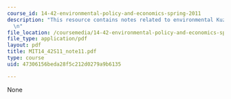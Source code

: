 ```yaml
---
course_id: 14-42-environmental-policy-and-economics-spring-2011
description: "This resource contains notes related to environmental Kuznets curves.\r\
  \n"
file_location: /coursemedia/14-42-environmental-policy-and-economics-spring-2011/47306156beda28f5c212d0279a9b6135_MIT14_42S11_note11.pdf
file_type: application/pdf
layout: pdf
title: MIT14_42S11_note11.pdf
type: course
uid: 47306156beda28f5c212d0279a9b6135

---
```

None